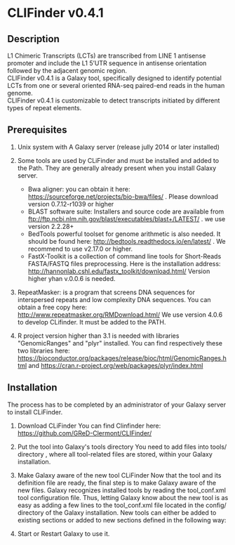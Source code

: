 CLIFinder v0.4.1
================


Description
-----------

L1 Chimeric Transcripts (LCTs)  are transcribed from LINE 1 antisense promoter and include the L1 5’UTR sequence in antisense orientation followed by the adjacent genomic region.  
CLIFinder v0.4.1 is a Galaxy tool, specifically designed to identify  potential LCTs from one or several oriented RNA-seq paired-end reads in the human genome.  
CLIFinder v0.4.1 is customizable to detect transcripts initiated by different types of repeat elements.



Prerequisites
-------------

1. Unix system with A Galaxy server (release jully 2014 or later installed)

2. Some tools are used by CLiFinder and must be installed and added to the Path. They are generally already present when you install Galaxy server.

	* Bwa aligner: you can obtain it here: https://sourceforge.net/projects/bio-bwa/files/ . Please download version  0.7.12-r1039 or higher
	* BLAST software suite: Installers and source code are available from  ftp://ftp.ncbi.nlm.nih.gov/blast/executables/blast+/LATEST/ . we use version 2.2.28+
	* BedTools powerful toolset for genome arithmetic is also needed. It should be found here: http://bedtools.readthedocs.io/en/latest/ . We recommend to use v2.17.0 or higher.
	* FastX-Toolkit is a collection of command line tools for Short-Reads FASTA/FASTQ files preprocessing. Here is the installation address: http://hannonlab.cshl.edu/fastx_toolkit/download.html/ Version higher yhan v.0.0.6 is needed.

3. RepeatMasker: is a program that screens DNA sequences for interspersed repeats and low complexity DNA sequences. You can obtain a free copy here: http://www.repeatmasker.org/RMDownload.html/ We use version 4.0.6 to develop CLifinder. It must be added to the PATH.

4. R project version higher than 3.1 is needed with libraries "GenomicRanges" and "plyr" installed. You can find respectively these two libraries here: https://bioconductor.org/packages/release/bioc/html/GenomicRanges.html and https://cran.r-project.org/web/packages/plyr/index.html



Installation
------------

The process has to be completed by an administrator of your Galaxy server to install CLiFinder.

1. Download CLiFinder
You can find Clinfinder here: https://github.com/GReD-Clermont/CLIFinder/

2. Put the tool into Galaxy's tools directory
You need to add files into tools/ directory , where all tool-related files are stored, within your Galaxy installation.

3. Make Galaxy aware of the new tool CLiFinder
Now that the tool and its definition file are ready, the final step is to make Galaxy aware of the new files. 
Galaxy recognizes installed tools by reading the tool_conf.xml tool configuration file. Thus, letting Galaxy know about the new tool is as easy as adding a few lines to the tool_conf.xml file located in the config/ directory of the Galaxy installation. New tools can either be added to existing sections or added to new sections defined in the following way:

 <section name="NewTools" id="mTools">
    <tool file="LINE_html_4_1.xml" />
 </section>
 
4. Start or Restart Galaxy to use it.

